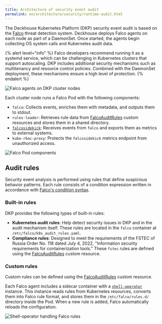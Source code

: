 ```yaml
---
title: Architecture of security event audit
permalink: en/architecture/security/runtime-audit.html
---
```


The Deckhouse Kubernetes Platform (DKP) security event audit is based on the [Falco](https://falco.org/) threat detection system.
Deckhouse deploys Falco agents on each node as part of a DaemonSet.
Once started, the agents begin collecting OS system calls and Kubernetes audit data.

{% alert level="info" %}
Falco developers recommend running it as a systemd service,
which can be challenging in Kubernetes clusters that support autoscaling.
DKP includes additional security mechanisms such as multitenancy and resource control policies.
Combined with the DaemonSet deployment, these mechanisms ensure a high level of protection.
{% endalert %}

![Falco agents on DKP cluster nodes](../../images/runtime-audit-engine/falco_daemonset.svg)
<!--- Source: https://docs.google.com/drawings/d/1NZ91z8NXNiuS50ybcMoMsZI3SbQASZXJGLANdaNNm_U --->

Each cluster node runs a Falco Pod with the following components:

- `falco`: Collects events, enriches them with metadata, and outputs them to stdout.
- `rules-loader`: Retrieves rule data from [FalcoAuditRules](/modules/runtime-audit-engine/cr.html#falcoauditrules) custom resources
  and stores them in a shared directory.
- [`falcosidekick`](https://github.com/falcosecurity/falcosidekick): Receives events from `falco`
  and exports them as metrics to external systems.
- `kube-rbac-proxy`: Protects the `falcosidekick` metrics endpoint from unauthorized access.

![Falco Pod components](../../images/runtime-audit-engine/falco_pod.svg)
<!--- Source: https://docs.google.com/drawings/d/1rxSuJFs0tumfZ56WbAJ36crtPoy_NiPBHE6Hq5lejuI --->

## Audit rules

Security event analysis is performed using rules that define suspicious behavior patterns.
Each rule consists of a condition expression written in accordance with [Falco's condition syntax](https://falco.org/docs/concepts/rules/conditions/).

### Built-in rules

DKP provides the following types of built-in rules:

- **Kubernetes audit rules**: Help detect security issues in DKP and in the audit mechanism itself.
  These rules are located in the `falco` container at `/etc/falco/k8s_audit_rules.yaml`.
- **Compliance rules**: Designed to meet the requirements of the FSTEC of Russia Order No. 118 dated July 4, 2022,
  "Information security requirements for containerization tools."
  These `fstec` rules are defined using the [FalcoAuditRules](/modules/runtime-audit-engine/cr.html#falcoauditrules) custom resource.

### Custom rules

Custom rules can be defined using the [FalcoAuditRules](/modules/runtime-audit-engine/cr.html#falcoauditrules) custom resource.

Each Falco agent includes a sidecar container with a [`shell-operator`](https://github.com/flant/shell-operator) instance.
This instance reads rules from Kubernetes resources, converts them into Falco rule format,
and stores them in the `/etc/falco/rules.d/` directory inside the Pod.
When a new rule is added, Falco automatically reloads the configuration.

![Shell-operator handling Falco rules](../../images/runtime-audit-engine/falco_shop.svg)
<!--- Source: https://docs.google.com/drawings/d/13MFYtiwH4Y66SfEPZIcS7S2wAY6vnKcoaztxsmX1hug --->
